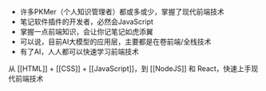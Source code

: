 - 许多PKMer（个人知识管理者）都或多或少，掌握了现代前端技术
- 笔记软件插件的开发者，必然会JavaScript
- 掌握一点前端知识，会让你记笔记如虎添翼
- 可以说，目前AI大模型的应用层，主要都是在卷前端/全栈技术
- 有了AI，人人都可以快速学习前端技术

从 [[HTML]] + [[CSS]] + [[JavaScript]]，到 [[NodeJS]] 和 React，快速上手现代前端技术
